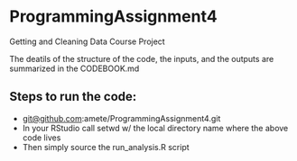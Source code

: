 # ProgrammingAssignment4
Getting and Cleaning Data Course Project

The deatils of the structure of the code, the inputs, and the outputs are summarized in the CODEBOOK.md

## Steps to run the code:

* git@github.com:amete/ProgrammingAssignment4.git
* In your RStudio call setwd w/ the local directory name where the above code lives
* Then simply source the run_analysis.R script 
